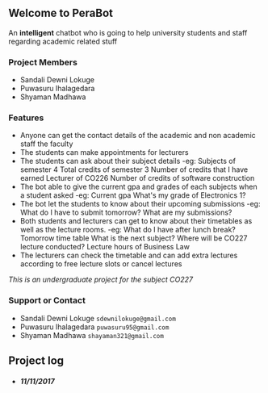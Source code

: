## Welcome to PeraBot

An **intelligent** chatbot who is going to help university students and staff regarding academic related stuff

### Project Members

- Sandali Dewni Lokuge
- Puwasuru Ihalagedara 
- Shyaman Madhawa

### Features

- Anyone can get the contact details of the academic and non academic staff the faculty
- The students can make appointments for lecturers
- The students can ask about their subject details 
      -eg: Subjects of semester 4
          Total credits of semester 3
          Number of credits that I have earned
          Lecturer of CO226
          Number of credits of software construction
- The bot able to give the current gpa and grades of each subjects when a student asked
      -eg: Current gpa
          What's my grade of Electronics 1?
- The bot let the students to know about their upcoming submissions
      -eg: What do I have to submit tomorrow?
          What are my submissions?
- Both students and lecturers can get to know about their timetables as well as the lecture rooms.
      -eg: What do I have after lunch break?
          Tomorrow time table 
          What is the next subject?
          Where will be CO227 lecture conducted?
          Lecture hours of Business Law
- The lecturers can check the timetable and can add extra lectures according to free lecture slots or cancel lectures

_This is an undergraduate project for the subject CO227_

### Support or Contact

- Sandali Dewni Lokuge    `sdewnilokuge@gmail.com `
- Puwasuru Ihalagedara    `puwasuru95@gmail.com `
- Shyaman Madhawa         `shayaman321@gmail.com`





## Project log

- ##### 11/11/2017
